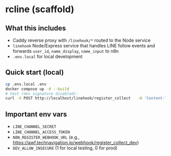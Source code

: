 # rcline (scaffold)

## What this includes
- Caddy reverse proxy with `/linehook/*` routed to the Node service
- `linehook` Node/Express service that handles LINE follow events and forwards `user_id`, `name_display`, `name_input` to n8n
- `.env.local` for local development

## Quick start (local)
```bash
cp .env.local .env
docker compose up -d --build
# test (dev signature disabled):
curl -X POST http://localhost/linehook/register_collect   -H 'Content-Type: application/json'   -d '{"events":[{"type":"follow","source":{"type":"user","userId":"Uxxxxxxxx"}}]}'
```

## Important env vars
- `LINE_CHANNEL_SECRET`
- `LINE_CHANNEL_ACCESS_TOKEN`
- `N8N_REGISTER_WEBHOOK_URL` (e.g., https://awf.technavigation.jp/webhook/register_collect_dev)
- `DEV_ALLOW_INSECURE` (1 for local testing, 0 for prod)
